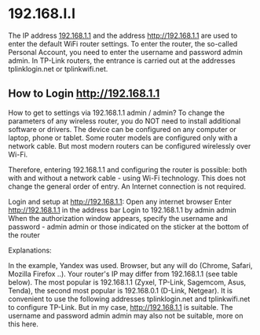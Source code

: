 # 192.168.l.l
The IP address [192.168.1.1](https://github.com/web-apply/192.168.1.1) and the address http://192.168.1.1 are used to enter the default WiFi router settings. To enter the router, the so-called Personal Account, you need to enter the username and password admin admin. In TP-Link routers, the entrance is carried out at the addresses tplinklogin.net or tplinkwifi.net.

## How to Login http://192.168.1.1
How to get to settings via 192.168.1.1 admin / admin?
To change the parameters of any wireless router, you do NOT need to install additional software or drivers. The device can be configured on any computer or laptop, phone or tablet. Some router models are configured only with a network cable. But most modern routers can be configured wirelessly over Wi-Fi.

Therefore, entering 192.168.1.1 and configuring the router is possible: both with and without a network cable - using Wi-Fi technology. This does not change the general order of entry. An Internet connection is not required.

Login and setup at http://192.168.1.1:
Open any internet browser
Enter http://192.168.1.1 in the address bar
Login to 192.168.1.1 by admin admin
When the authorization window appears, specify the username and password - admin admin or those indicated on the sticker at the bottom of the router

 
Explanations:

In the example, Yandex was used. Browser, but any will do (Chrome, Safari, Mozilla Firefox ..). Your router's IP may differ from 192.168.1.1 (see table below). The most popular is 192.168.1.1 (Zyxel, TP-Link, Sagemcom, Asus, Tenda), the second most popular is 192.168.0.1 (D-Link, Netgear). It is convenient to use the following addresses tplinklogin.net and tplinkwifi.net to configure TP-Link. But in my case, http://192.168.1.1 is suitable. The username and password admin admin may also not be suitable, more on this here.
